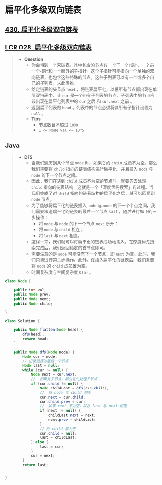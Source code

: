 # 扁平化多级双向链表

## [430. 扁平化多级双向链表](https://leetcode.cn/problems/flatten-a-multilevel-doubly-linked-list/)

## [LCR 028. 扁平化多级双向链表](https://leetcode.cn/problems/Qv1Da2/)

> - **Question**
>   - 你会得到一个双链表，其中包含的节点有一个下一个指针、一个前一个指针和一个额外的子指针。这个子指针可能指向一个单独的双向链表，也包含这些特殊的节点。这些子列表可以有一个或多个自己的子列表，以此类推。
>   - 给定链表的头节点 `head` ，将链表扁平化，以便所有节点都出现在单层双链表中。让 `cur` 是一个带有子列表的节点。子列表中的节点应该出现在扁平化列表中的 `cur` 之后 和 `cur.next` 之前 。
>   - 返回扁平列表的 `head` 。列表中的节点必须将其所有子指针设置为 `null` 。
>   - **Tips**
>     - 节点数目不超过 `1000`
>     - `1 <= Node.val <= 10^5`

## Java

> - **DFS**
>   - 当我们遍历到某个节点 `node` 时，如果它的 `child` 成员不为空，那么我们需要将 `child` 指向的链表结构进行扁平化，并且插入 `node` 与 `node` 的下一个节点之间。
>   - 因此，我们在遇到 `child` 成员不为空的节点时，就要先去处理 `child` 指向的链表结构，这就是一个「深度优先搜索」的过程。当我们完成了对 `child` 指向的链表结构的扁平化之后，就可以回溯到 `node` 节点。
>   - 为了能够将扁平化的链表插入 `node` 与 `node` 的下一个节点之间，我们需要知道扁平化的链表的最后一个节点 `last` ，随后进行如下的三步操作：
>     - 将 `node` 与 `node` 的下一个节点 `next` 断开：
>     - 将 `node` 与 `child` 相连；
>     - 将 `last` 与 `next` 相连。
>   - 这样一来，我们就可以将扁平化的链表成功地插入。在深度优先搜索完成后，我们返回给定的首节点即可。
>   - 需要注意的是 `node` 可能没有下一个节点，即 `next` 为空。此时，我们只需进行第二步操作。此外，在插入扁平化的链表后，我们需要将 `node` 的 `child` 成员置为空。
>   - 时间复杂度与空间复杂度 `O(n)` 。

```java
class Node {

    public int val;
    public Node prev;
    public Node next;
    public Node child;

}

class Solution {

    public Node flatten(Node head) {
        dfs(head);
        return head;
    }

    public Node dfs(Node node) {
        Node cur = node;
        // 记录链表的最后一个节点
        Node last = null;
        while (cur != null) {
            Node next = cur.next;
            //  如果有子节点，那么首先处理子节点
            if (cur.child != null) {
                Node childLast = dfs(cur.child);
                //  将 node 与 child 相连
                cur.next = cur.child;
                cur.child.prev = cur;
                //  如果 next 不为空，就将 last 与 next 相连
                if (next != null) {
                    childLast.next = next;
                    next.prev = childLast;
                }
                // 将 child 置为空
                cur.child = null;
                last = childLast;
            } else {
                last = cur;
            }
            cur = next;
        }
        return last;
    }

}
```
